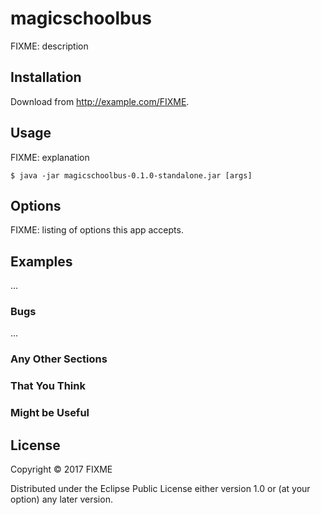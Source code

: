 # magicschoolbus

FIXME: description

## Installation

Download from http://example.com/FIXME.

## Usage

FIXME: explanation

    $ java -jar magicschoolbus-0.1.0-standalone.jar [args]

## Options

FIXME: listing of options this app accepts.

## Examples

...

### Bugs

...

### Any Other Sections
### That You Think
### Might be Useful

## License

Copyright © 2017 FIXME

Distributed under the Eclipse Public License either version 1.0 or (at
your option) any later version.

